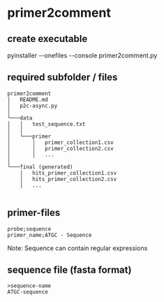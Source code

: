 # primer2comment
## create executable
pyinstaller --onefiles --console primer2comment.py

## required subfolder / files
```
primer2comment
│   README.md
│   p2c-async.py
│
└───data
│   │   test_sequence.txt
│   │
│   └───primer
│       │   primer_collection1.csv
│       │   primer_collection2.csv
│       │   ...
│   
└───final (generated)
    │   hits_primer_collection1.csv
    │   hits_primer_collection2.csv
    │   ...
    
```

## primer-files
```
probe;sequence
primer_name;ATGC - Sequence 
```

Note: Sequence can contain regular expressions

## sequence file (fasta format)
```
>sequence-name
ATGC-sequence
```
